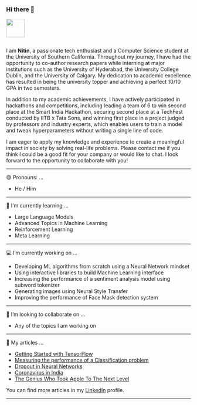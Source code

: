 ### Hi there 👋

<a href="https://sourcerer.io/nitin1901"><img src="https://avatars1.githubusercontent.com/u/43436336?v=4" height="50px" width="50px" alt=""/></a>

<a href="https://sourcerer.io/nitin1901"><img src="https://img.shields.io/badge/Python-134%20commits-orange.svg" alt=""></a>

I am __Nitin__, a passionate tech enthusiast and a Computer Science student at the University of Southern California. Throughout my journey, I have had the opportunity to co-author research papers while interning at major institutions such as the University of Hyderabad, the University College Dublin, and the University of Calgary. My dedication to academic excellence has resulted in being the university topper and achieving a perfect 10/10 GPA in two semesters.

In addition to my academic achievements, I have actively participated in hackathons and competitions, including leading a team of 6 to win second place at the Smart India Hackathon, securing second place at a TechFest conducted by IITB x Tata Sons, and winning first place in a project judged by professors and industry experts, which enables users to train a model and tweak hyperparameters without writing a single line of code.

I am eager to apply my knowledge and experience to create a meaningful impact in society by solving real-life problems. Please contact me if you think I could be a good fit for your company or would like to chat. I look forward to the opportunity to collaborate with you!

---

😄 Pronouns: ...
- He / Him

---

📕 I'm currently learning ... 
- Large Language Models
- Advanced Topics in Machine Learning
- Reinforcement Learning
- Meta Learning

---

💻 I’m currently working on ...
- Developing ML algorithms from scratch using a Neural Network mindset
- Using interactive libraries to build Machine Learning interface
- Increasing the performance of a sentiment analysis model using subword tokenizer
- Generating images using Neural Style Transfer
- Improving the performance of Face Mask detection system 

---

👯 I’m looking to collaborate on ...
- Any of the topics I am working on

---

📰 My articles ...
- [Getting Started with TensorFlow](https://medium.com/@musicssns/getting-started-with-tensorflow-48072cf490ae?source=your_stories_page---------------------------)
- [Measuring the performance of a Classification problem](https://becominghuman.ai/measuring-the-performance-of-a-classification-problem-104ee4319011?source=your_stories_page---------------------------)
- [Dropout in Neural Networks](https://www.geeksforgeeks.org/dropout-in-neural-networks/)
- [Coronavirus in India](https://www.linkedin.com/pulse/coronavirus-india-nitin-sai/)
- [The Genius Who Took Apple To The Next Level](https://www.linkedin.com/pulse/genius-who-took-apple-next-level-nitin-sai/)

You can find more articles in my [LinkedIn](https://www.linkedin.com/in/nitin-sai-035045121/) profile.

---

